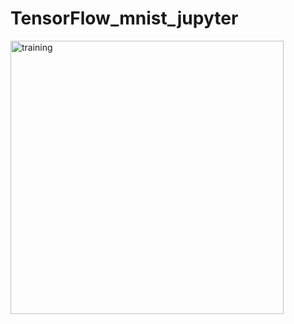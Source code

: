 # TensorFlow_mnist_jupyter

<img width="437" alt="training" src="https://user-images.githubusercontent.com/59687876/83595049-cf9e6680-a59b-11ea-8f17-996bd95a55db.png">

